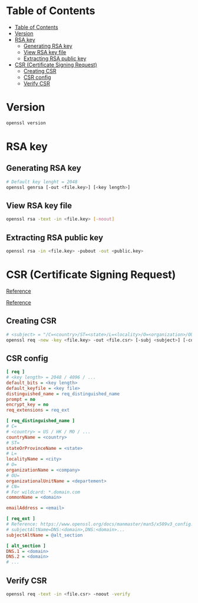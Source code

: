 # Table of Contents
- [Table of Contents](#Table-of-Contents)
- [Version](#Version)
- [RSA key](#RSA-key)
  - [Generating RSA key](#Generating-RSA-key)
  - [View RSA key file](#View-RSA-key-file)
  - [Extracting RSA public key](#Extracting-RSA-public-key)
- [CSR (Certificate Signing Request)](#CSR-Certificate-Signing-Request)
  - [Creating CSR](#Creating-CSR)
  - [CSR config](#CSR-config)
  - [Verify CSR](#Verify-CSR)

# Version
```sh
openssl version
```

# RSA key

## Generating RSA key

```sh
# Default key lenght = 2048
openssl genrsa [-out <file.key>] [<key length>]
```

## View RSA key file

```sh
openssl rsa -text -in <file.key> [-noout]
```

## Extracting RSA public key

```sh
openssl rsa -in <file.key> -pubout -out <public.key>
```

# CSR (Certificate Signing Request)

[Reference](https://www.digicert.com/ssl-support/openssl-quick-reference-guide.htm)

[Reference](https://www.openssl.org/docs/manmaster/man1/req.html)

## Creating CSR

```sh
# <subject> = "/C=<country>/ST=<state>/L=<locality>/O=<organization>/OU=<organizational unit>/CN=<common name>/emailAddress=<email>"
openssl req -new -key <file.key> -out <file.csr> [-subj <subject>] [-config <config.ini>]
```

## CSR config

```ini
[ req ]
# <key length> = 2048 / 4096 / ...
default_bits = <key length>
default_keyfile = <key file>
distinguished_name = req_distinguished_name
prompt = no
encrypt_key = no
req_extensions = req_ext

[ req_distinguished_name ]
# C=
# <country> = US / HK / MO / ...
countryName = <country>
# ST=
stateOrProvinceName = <state>
# L=
localityName = <city>
# O=
organizationName = <company>
# OU=
organizationalUnitName = <departement>
# CN=
# For wildcard: *.domain.com
commonName = <domain>

emailAddress = <email>

[ req_ext ]
# Reference: https://www.openssl.org/docs/manmaster/man5/x509v3_config.html#Subject-Alternative-Name
# subjectAltName=DNS:<domain>,DNS:<domain>...
subjectAltName = @alt_section

[ alt_section ]
DNS.1 = <domain>
DNS.2 = <domain>
# ...
```

## Verify CSR

```sh
openssl req -text -in <file.csr> -noout -verify
```
